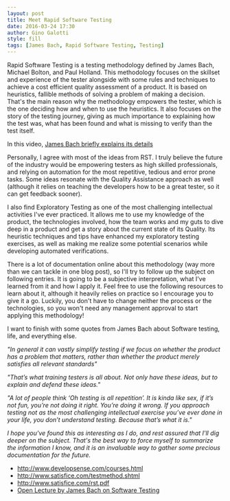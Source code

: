 ```yaml
---
layout: post
title: Meet Rapid Software Testing
date: 2016-03-24 17:30
author: Gino Galotti
style: fill
tags: [James Bach, Rapid Software Testing, Testing]
---
```

Rapid Software Testing is a testing methodology defined by James Bach, Michael Bolton, and Paul Holland. This methodology focuses on the skillset and experience of the tester alongside with some rules and techniques to achieve a cost efficient quality assessment of a product. It is based on heuristics, fallible methods of solving a problem of making a decision. That's the main reason why the methodology empowers the tester, which is the one deciding how and when to use the heuristics. It also focuses on the story of the testing journey, giving as much importance to explaining how the test was, what has been found and what is missing to verify than the test itself.

In this video, [James Bach briefly explains its details](http://www.youtube.com/watch?v=2t35cEF4e6M)

Personally, I agree with most of the ideas from RST. I truly believe the future of the industry would be empowering testers as high skilled professionals, and relying on automation for the most repetitive, tedious and error prone tasks. Some ideas resonate with the Quality Assistance approach as well (although it relies on teaching the developers how to be a great tester, so it can get feedback sooner).

I also find Exploratory Testing as one of the most challenging intellectual activities I've ever practiced. It allows me to use my knowledge of the product, the technologies involved, how the team works and my guts to dive deep in a product and get a story about the current state of its Quality. Its heuristic techniques and tips have enhanced my exploratory testing exercises, as well as making me realize some potential scenarios while developing automated verifications.

There is a lot of documentation online about this methodology (way more than we can tackle in one blog post), so I'll try to follow up the subject on following entries. It is going to be a subjective interpretation, what I've learned from it and how I apply it. Feel free to use the following resources to learn about it, although it heavily relies on practice so I encourage you to give it a go. Luckily, you don't have to change neither the process or the technologies, so you won't need any management approval to start applying this methodology!

I want to finish with some quotes from James Bach about Software testing, life, and everything else.

_"In general it can vastly simplify testing if we focus on whether the product has a problem that matters, rather than whether the product merely satisfies all relevant standards"_

_"That’s what training testers is all about. Not only have these ideas, but to explain and defend these ideas."_

_"A lot of people think ‘Oh testing is all repetition’. It is kinda like sex, if it’s not fun, you’re not doing it right. You’re doing it wrong. If you approach testing not as the most challenging intellectual exercise you’ve ever done in your life, you don’t understand testing. Because that’s what it is."_

_I hope you've found this as interesting as I do, and rest assured that I'll dig deeper on the subject. That's the best way to force myself to summarize the information I know, and it is an invaluable way to gather some precious documentation for the future._


* http://www.developsense.com/courses.html
* http://www.satisfice.com/testmethod.shtml
* http://www.satisfice.com/rst.pdf
* [Open Lecture by James Bach on Software Testing](https://www.youtube.com/watch?v=ILkT_HV9DVU)

